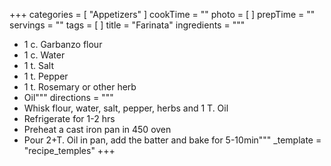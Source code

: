 +++
categories = [ "Appetizers" ]
cookTime = ""
photo = [ ]
prepTime = ""
servings = ""
tags = [ ]
title = "Farinata"
ingredients = """
* 1 c. Garbanzo flour
* 1 c. Water
* 1 t. Salt
* 1 t. Pepper
* 1 t. Rosemary or other herb
* Oil"""
directions = """
* Whisk flour, water, salt, pepper, herbs and 1 T. Oil
* Refrigerate for 1-2 hrs
* Preheat a cast iron pan in 450 oven
* Pour 2+T. Oil in pan, add the batter and bake for 5-10min"""
_template = "recipe_temples"
+++

